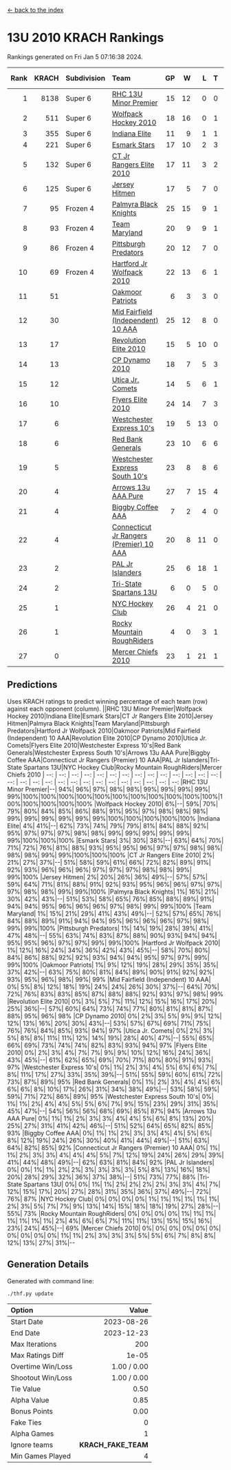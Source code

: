 [<- back to the index](readme.md)
# 13U 2010 KRACH Rankings
Rankings generated on Fri Jan  5 07:16:38 2024.

Rank|KRACH|Subdivision|Team|GP|W|L|T|OTW|OTL|SoS|Exp Wins|Win Diff
---:|---:|:---|:---|---:|---:|---:|---:|---:|---:|---:|---:|---:
1|8138|Super 6|[RHC 13U Minor Premier](https://gamesheetstats.com/seasons/3664/teams/140959/schedule)|15|12|0|0|3|0|93|15.8|-0.0
2|511|Super 6|[Wolfpack Hockey 2010](https://gamesheetstats.com/seasons/3664/teams/140960/schedule)|18|16|0|1|0|1|52|17.4|0.0
3|355|Super 6|[Indiana Elite](https://gamesheetstats.com/seasons/3664/teams/144350/schedule)|11|9|1|1|0|0|68|10.4|0.0
4|221|Super 6|[Esmark Stars](https://gamesheetstats.com/seasons/3664/teams/140972/schedule)|17|10|2|3|0|2|987|12.4|0.0
5|132|Super 6|[CT Jr Rangers Elite 2010](https://gamesheetstats.com/seasons/3664/teams/140955/schedule)|17|11|3|2|1|0|491|13.9|0.0
6|125|Super 6|[Jersey Hitmen](https://gamesheetstats.com/seasons/3664/teams/140961/schedule)|17|5|7|0|3|2|1496|8.9|0.0
7|95|Frozen 4|[Palmyra Black Knights](https://gamesheetstats.com/seasons/3664/teams/140973/schedule)|25|15|9|1|0|0|711|16.4|0.0
8|93|Frozen 4|[Team Maryland](https://gamesheetstats.com/seasons/3664/teams/140976/schedule)|20|9|9|1|1|0|884|11.4|0.0
9|86|Frozen 4|[Pittsburgh Predators](https://gamesheetstats.com/seasons/3664/teams/140974/schedule)|20|12|7|0|1|0|95|13.9|0.0
10|69|Frozen 4|[Hartford Jr Wolfpack 2010](https://gamesheetstats.com/seasons/3664/teams/140957/schedule)|22|13|6|1|0|2|784|14.4|0.0
11|51||[Oakmoor Patriots](https://gamesheetstats.com/seasons/3664/teams/162748/schedule)|6|3|3|0|0|0|127|3.9|0.0
12|30||[Mid Fairfield (Independent) 10 AAA](https://gamesheetstats.com/seasons/3664/teams/140956/schedule)|25|12|8|0|3|2|77|15.9|0.0
13|17||[Revolution Elite 2010](https://gamesheetstats.com/seasons/3664/teams/140975/schedule)|15|5|10|0|0|0|586|5.9|0.0
14|13||[CP Dynamo 2010](https://gamesheetstats.com/seasons/3664/teams/140968/schedule)|18|7|5|3|1|2|61|10.4|0.0
15|12||[Utica Jr. Comets](https://gamesheetstats.com/seasons/3664/teams/140970/schedule)|14|5|6|1|2|0|31|8.4|0.0
16|10||[Flyers Elite 2010](https://gamesheetstats.com/seasons/3664/teams/140963/schedule)|24|14|7|3|0|0|17|16.4|0.0
17|6||[Westchester Express 10's](https://gamesheetstats.com/seasons/3664/teams/140967/schedule)|19|5|13|0|0|1|876|5.9|0.0
18|6||[Red Bank Generals](https://gamesheetstats.com/seasons/3664/teams/140962/schedule)|23|10|6|6|0|1|6|13.9|0.0
19|5||[Westchester Express South 10's](https://gamesheetstats.com/seasons/3664/teams/140971/schedule)|23|8|8|6|0|1|23|11.9|0.0
20|4||[Arrows 13u AAA Pure](https://gamesheetstats.com/seasons/3664/teams/140965/schedule)|27|7|15|4|0|1|63|9.9|0.0
21|4||[Biggby Coffee AAA](https://gamesheetstats.com/seasons/3664/teams/144347/schedule)|7|2|4|0|0|1|107|2.9|0.0
22|4||[Connecticut Jr Rangers (Premier) 10 AAA](https://gamesheetstats.com/seasons/3664/teams/140958/schedule)|20|8|11|0|1|0|12|9.9|0.0
23|2||[PAL Jr Islanders](https://gamesheetstats.com/seasons/3664/teams/140969/schedule)|25|6|18|1|0|0|38|7.4|0.0
24|2||[Tri-State Spartans 13U](https://gamesheetstats.com/seasons/3664/teams/144349/schedule)|6|0|5|0|1|0|72|1.9|0.0
25|1||[NYC Hockey Club](https://gamesheetstats.com/seasons/3664/teams/140966/schedule)|26|4|21|0|0|1|63|4.9|0.0
26|1||[Rocky Mountain RoughRiders](https://gamesheetstats.com/seasons/3664/teams/144348/schedule)|4|0|3|1|0|0|47|1.4|0.0
27|0||[Mercer Chiefs 2010](https://gamesheetstats.com/seasons/3664/teams/140964/schedule)|23|1|21|1|0|0|14|2.4|0.0

## Predictions
Uses KRACH ratings to predict winning percentage of each team (row) against each opponent (column).
||RHC 13U Minor Premier|Wolfpack Hockey 2010|Indiana Elite|Esmark Stars|CT Jr Rangers Elite 2010|Jersey Hitmen|Palmyra Black Knights|Team Maryland|Pittsburgh Predators|Hartford Jr Wolfpack 2010|Oakmoor Patriots|Mid Fairfield (Independent) 10 AAA|Revolution Elite 2010|CP Dynamo 2010|Utica Jr. Comets|Flyers Elite 2010|Westchester Express 10's|Red Bank Generals|Westchester Express South 10's|Arrows 13u AAA Pure|Biggby Coffee AAA|Connecticut Jr Rangers (Premier) 10 AAA|PAL Jr Islanders|Tri-State Spartans 13U|NYC Hockey Club|Rocky Mountain RoughRiders|Mercer Chiefs 2010
| --: | --: | --: | --: | --: | --: | --: | --: | --: | --: | --: | --: | --: | --: | --: | --: | --: | --: | --: | --: | --: | --: | --: | --: | --: | --: | --: | --: 
|RHC 13U Minor Premier|--| 94%| 96%| 97%| 98%| 98%| 99%| 99%| 99%| 99%| 99%|100%|100%|100%|100%|100%|100%|100%|100%|100%|100%|100%|100%|100%|100%|100%|100%
|Wolfpack Hockey 2010|  6%|--| 59%| 70%| 79%| 80%| 84%| 85%| 86%| 88%| 91%| 95%| 97%| 98%| 98%| 98%| 99%| 99%| 99%| 99%| 99%| 99%|100%|100%|100%|100%|100%
|Indiana Elite|  4%| 41%|--| 62%| 73%| 74%| 79%| 79%| 81%| 84%| 88%| 92%| 95%| 97%| 97%| 97%| 98%| 98%| 99%| 99%| 99%| 99%| 99%| 99%|100%|100%|100%
|Esmark Stars|  3%| 30%| 38%|--| 63%| 64%| 70%| 71%| 72%| 76%| 81%| 88%| 93%| 95%| 95%| 96%| 97%| 97%| 98%| 98%| 98%| 98%| 99%| 99%|100%|100%|100%
|CT Jr Rangers Elite 2010|  2%| 21%| 27%| 37%|--| 51%| 58%| 59%| 61%| 66%| 72%| 82%| 89%| 91%| 92%| 93%| 96%| 96%| 96%| 97%| 97%| 97%| 98%| 98%| 99%| 99%|100%
|Jersey Hitmen|  2%| 20%| 26%| 36%| 49%|--| 57%| 57%| 59%| 64%| 71%| 81%| 88%| 91%| 92%| 93%| 95%| 96%| 96%| 97%| 97%| 97%| 98%| 98%| 99%| 99%|100%
|Palmyra Black Knights|  1%| 16%| 21%| 30%| 42%| 43%|--| 51%| 53%| 58%| 65%| 76%| 85%| 88%| 89%| 91%| 94%| 94%| 95%| 96%| 96%| 96%| 97%| 98%| 99%| 99%|100%
|Team Maryland|  1%| 15%| 21%| 29%| 41%| 43%| 49%|--| 52%| 57%| 65%| 76%| 84%| 88%| 89%| 91%| 94%| 94%| 95%| 96%| 96%| 96%| 97%| 98%| 99%| 99%|100%
|Pittsburgh Predators|  1%| 14%| 19%| 28%| 39%| 41%| 47%| 48%|--| 55%| 63%| 74%| 83%| 87%| 88%| 90%| 93%| 94%| 94%| 95%| 95%| 96%| 97%| 97%| 99%| 99%|100%
|Hartford Jr Wolfpack 2010|  1%| 12%| 16%| 24%| 34%| 36%| 42%| 43%| 45%|--| 58%| 70%| 80%| 84%| 86%| 88%| 92%| 92%| 93%| 94%| 94%| 95%| 97%| 97%| 99%| 99%|100%
|Oakmoor Patriots|  1%|  9%| 12%| 19%| 28%| 29%| 35%| 35%| 37%| 42%|--| 63%| 75%| 80%| 81%| 84%| 89%| 90%| 91%| 92%| 92%| 93%| 95%| 96%| 98%| 99%| 99%
|Mid Fairfield (Independent) 10 AAA|  0%|  5%|  8%| 12%| 18%| 19%| 24%| 24%| 26%| 30%| 37%|--| 64%| 70%| 72%| 76%| 83%| 83%| 85%| 87%| 88%| 88%| 92%| 93%| 97%| 98%| 99%
|Revolution Elite 2010|  0%|  3%|  5%|  7%| 11%| 12%| 15%| 16%| 17%| 20%| 25%| 36%|--| 57%| 60%| 64%| 73%| 74%| 77%| 80%| 81%| 81%| 87%| 88%| 95%| 96%| 98%
|CP Dynamo 2010|  0%|  2%|  3%|  5%|  9%|  9%| 12%| 12%| 13%| 16%| 20%| 30%| 43%|--| 53%| 57%| 67%| 69%| 71%| 75%| 76%| 76%| 84%| 85%| 93%| 94%| 97%
|Utica Jr. Comets|  0%|  2%|  3%|  5%|  8%|  8%| 11%| 11%| 12%| 14%| 19%| 28%| 40%| 47%|--| 55%| 65%| 66%| 69%| 73%| 74%| 74%| 82%| 83%| 93%| 94%| 97%
|Flyers Elite 2010|  0%|  2%|  3%|  4%|  7%|  7%|  9%|  9%| 10%| 12%| 16%| 24%| 36%| 43%| 45%|--| 61%| 62%| 65%| 69%| 70%| 71%| 80%| 80%| 91%| 93%| 97%
|Westchester Express 10's|  0%|  1%|  2%|  3%|  4%|  5%|  6%|  6%|  7%|  8%| 11%| 17%| 27%| 33%| 35%| 39%|--| 51%| 55%| 59%| 60%| 61%| 72%| 73%| 87%| 89%| 95%
|Red Bank Generals|  0%|  1%|  2%|  3%|  4%|  4%|  6%|  6%|  6%|  8%| 10%| 17%| 26%| 31%| 34%| 38%| 49%|--| 53%| 58%| 59%| 59%| 71%| 72%| 86%| 89%| 95%
|Westchester Express South 10's|  0%|  1%|  1%|  2%|  4%|  4%|  5%|  5%|  6%|  7%|  9%| 15%| 23%| 29%| 31%| 35%| 45%| 47%|--| 54%| 56%| 56%| 68%| 69%| 85%| 87%| 94%
|Arrows 13u AAA Pure|  0%|  1%|  1%|  2%|  3%|  3%|  4%|  4%|  5%|  6%|  8%| 13%| 20%| 25%| 27%| 31%| 41%| 42%| 46%|--| 51%| 52%| 64%| 65%| 82%| 85%| 93%
|Biggby Coffee AAA|  0%|  1%|  1%|  2%|  3%|  3%|  4%|  4%|  5%|  6%|  8%| 12%| 19%| 24%| 26%| 30%| 40%| 41%| 44%| 49%|--| 51%| 63%| 64%| 82%| 85%| 92%
|Connecticut Jr Rangers (Premier) 10 AAA|  0%|  1%|  1%|  2%|  3%|  3%|  4%|  4%|  4%|  5%|  7%| 12%| 19%| 24%| 26%| 29%| 39%| 41%| 44%| 48%| 49%|--| 62%| 63%| 81%| 84%| 92%
|PAL Jr Islanders|  0%|  0%|  1%|  1%|  2%|  2%|  3%|  3%|  3%|  3%|  5%|  8%| 13%| 16%| 18%| 20%| 28%| 29%| 32%| 36%| 37%| 38%|--| 51%| 73%| 77%| 88%
|Tri-State Spartans 13U|  0%|  0%|  1%|  1%|  2%|  2%|  2%|  2%|  3%|  3%|  4%|  7%| 12%| 15%| 17%| 20%| 27%| 28%| 31%| 35%| 36%| 37%| 49%|--| 72%| 76%| 87%
|NYC Hockey Club|  0%|  0%|  0%|  0%|  1%|  1%|  1%|  1%|  1%|  1%|  2%|  3%|  5%|  7%|  7%|  9%| 13%| 14%| 15%| 18%| 18%| 19%| 27%| 28%|--| 55%| 73%
|Rocky Mountain RoughRiders|  0%|  0%|  0%|  0%|  1%|  1%|  1%|  1%|  1%|  1%|  1%|  2%|  4%|  6%|  6%|  7%| 11%| 11%| 13%| 15%| 15%| 16%| 23%| 24%| 45%|--| 69%
|Mercer Chiefs 2010|  0%|  0%|  0%|  0%|  0%|  0%|  0%|  0%|  0%|  0%|  1%|  1%|  2%|  3%|  3%|  3%|  5%|  5%|  6%|  7%|  8%|  8%| 12%| 13%| 27%| 31%|--

## Generation Details

Generated with command line:
```
./thf.py update
```

| Option | Value |
| :----- | ----: |
| Start Date | 2023-08-26 |
| End Date | 2023-12-23 |
| Max Iterations | 200 |
| Max Ratings Diff | 1e-05 |
| Overtime Win/Loss | 1.00 / 0.00 |
| Shootout Win/Loss | 1.00 / 0.00 |
| Tie Value | 0.50 |
| Alpha Value | 0.85 |
| Bonus Points | 0.00 |
| Fake Ties | 0 |
| Alpha Games | 1 |
| Ignore teams | __KRACH_FAKE_TEAM__ |
| Min Games Played | 4 |

